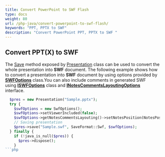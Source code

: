 ```yaml
---
title: Convert PowerPoint to SWF Flash
type: docs
weight: 80
url: /php-java/convert-powerpoint-to-swf-flash/
keywords: "PPT, PPTX to SWF"
description: "Convert PowerPoint PPT, PPTX to SWF "
---
```


## **Convert PPT(X) to SWF**
The [Save](https://reference.aspose.com/slides/php-java/com.aspose.slides/Presentation#save-java.lang.String-int-com.aspose.slides.ISaveOptions-) method exposed by [Presentation](https://reference.aspose.com/slides/php-java/com.aspose.slides/presentation) class can be used to convert the whole presentation into **SWF** document. The following example shows how to convert a presentation into **SWF** document by using options provided by [**SWFOptions**](https://reference.aspose.com/slides/php-java/com.aspose.slides/SwfOptions) class.You can also include comments in generated SWF using [**ISWFOptions**](https://reference.aspose.com/slides/php-java/com.aspose.slides/ISwfOptions) class and [**INotesCommentsLayoutingOptions**](https://reference.aspose.com/slides/php-java/com.aspose.slides/INotesCommentsLayoutingOptions) interface.

```php
  $pres = new Presentation("Sample.pptx");
  try {
    $swfOptions = new SwfOptions();
    $swfOptions->setViewerIncluded(false);
    $swfOptions->getNotesCommentsLayouting()->setNotesPosition(NotesPositions::BottomFull);
    // Saving presentation
    $pres->save("Sample.swf", SaveFormat::Swf, $swfOptions);
  } finally {
    if (!java_is_null($pres)) {
      $pres->dispose();
    }
```php

```
